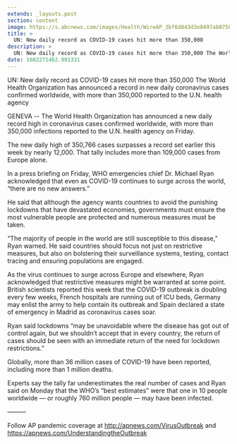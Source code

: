 ```yaml
--- 
extends: _layouts.post 
section: content 
image: https://s.abcnews.com/images/Health/WireAP_3bf6d843d3e8497ab0758c7f49d8646f_16x9_992.jpg 
title: > 
  UN: New daily record as COVID-19 cases hit more than 350,000 
description: > 
  UN: New daily record as COVID-19 cases hit more than 350,000 The World Health Organization has announced a record in new daily coronavirus cases confirmed worldwide, with more than 350,000 reported to the U.N. health agencyGENEVA -- The World Health Organization has announced a new daily record high in coronavirus cases confirmed worldwide, with more than 350,000 infections reported to the U.N. health agency on Friday.The new daily high of 350,766 cases surpasses a record set earlier this week by nearly 12,000.That tally includes more than 109,000 cases from Europe alone.“The majority of people in the world are still susceptible to this disease,” Ryan warned.As the virus continues to surge across Europe and elsewhere, Ryan acknowledged that restrictive measures might be warranted at some point. 
date: 1602271462.901331 
--- 
```

UN: New daily record as COVID-19 cases hit more than 350,000 The World Health Organization has announced a record in new daily coronavirus cases confirmed worldwide, with more than 350,000 reported to the U.N. health agency

GENEVA -- The World Health Organization has announced a new daily record high in coronavirus cases confirmed worldwide, with more than 350,000 infections reported to the U.N. health agency on Friday.

The new daily high of 350,766 cases surpasses a record set earlier this week by nearly 12,000. That tally includes more than 109,000 cases from Europe alone.

In a press briefing on Friday, WHO emergencies chief Dr. Michael Ryan acknowledged that even as COVID-19 continues to surge across the world, “there are no new answers.”

He said that although the agency wants countries to avoid the punishing lockdowns that have devastated economies, governments must ensure the most vulnerable people are protected and numerous measures must be taken.

“The majority of people in the world are still susceptible to this disease,” Ryan warned. He said countries should focus not just on restrictive measures, but also on bolstering their surveillance systems, testing, contact tracing and ensuring populations are engaged.

As the virus continues to surge across Europe and elsewhere, Ryan acknowledged that restrictive measures might be warranted at some point. British scientists reported this week that the COVID-19 outbreak is doubling every few weeks, French hospitals are running out of ICU beds, Germany may enlist the army to help contain its outbreak and Spain declared a state of emergency in Madrid as coronavirus cases soar.

Ryan said lockdowns “may be unavoidable where the disease has got out of control again, but we shouldn’t accept that in every country, the return of cases should be seen with an immediate return of the need for lockdown restrictions.”

Globally, more than 36 million cases of COVID-19 have been reported, including more than 1 million deaths.

Experts say the tally far underestimates the real number of cases and Ryan said on Monday that the WHO’s “best estimates” were that one in 10 people worldwide — or roughly 760 million people — may have been infected.

———

Follow AP pandemic coverage at http://apnews.com/VirusOutbreak and https://apnews.com/UnderstandingtheOutbreak